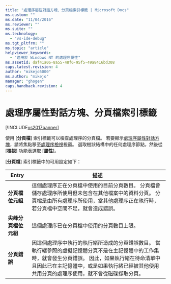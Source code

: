 ```yaml
---
title: "處理序屬性對話方塊、分頁檔索引標籤 | Microsoft Docs"
ms.custom: ""
ms.date: "11/04/2016"
ms.reviewer: ""
ms.suite: ""
ms.technology: 
  - "vs-ide-debug"
ms.tgt_pltfrm: ""
ms.topic: "article"
helpviewer_keywords: 
  - "適用於 Windows NT 的處理序屬性"
ms.assetid: daf41a06-8a55-48f6-95f5-49a8416bd308
caps.latest.revision: 4
author: "mikejo5000"
ms.author: "mikejo"
manager: "ghogen"
caps.handback.revision: 4
---
```

# 處理序屬性對話方塊、分頁檔索引標籤
[!INCLUDE[vs2017banner](../code-quality/includes/vs2017banner.md)]

使用 \[**分頁檔**\] 索引標籤可以檢查處理序的分頁檔。  若要顯示[處理序屬性對話方塊](../debugger/process-properties-dialog-box.md)，請將焦點移至[處理序檢視](../debugger/processes-view.md)視窗。  選取樹狀結構中的任何處理序節點，然後從 \[**檢視**\] 功能表選取 \[**屬性**\]。  
  
 \[**分頁檔**\] 索引標籤中的可用設定如下：  
  
|Entry|描述|  
|-----------|--------|  
|**分頁檔位元組**|這個處理序正在分頁檔中使用的目前分頁數目。  分頁檔會儲存處理序所使用但未包含在其他檔案中的資料分頁。  分頁檔是由所有處理序所使用，當其他處理序正在執行時，若分頁檔中空間不足，就會造成錯誤。|  
|**尖峰分頁檔位元組**|這個處理序已在分頁檔中使用的分頁數目上限。|  
|**分頁錯誤**|因這個處理序中執行的執行緒所造成的分頁錯誤數目。  當執行緒參照的虛擬記憶體分頁不是在主記憶體中的工作集時，就會發生分頁錯誤。  因此，如果執行緒在待命清單中且因此已在主記憶體中，或是如果執行緒已經被其他使用共用分頁的處理序使用，就不會從磁碟擷取分頁。|